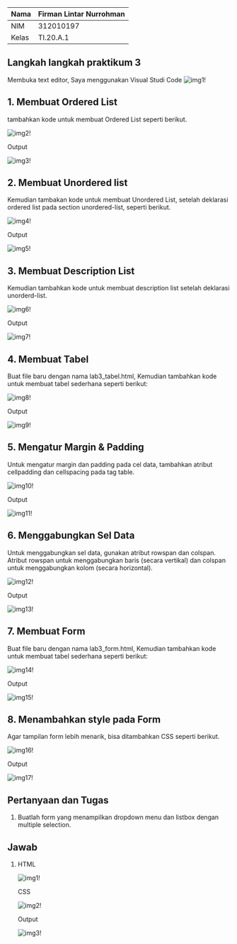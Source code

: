 | Nama      | Firman Lintar Nurrohman |
| ----------- | ----------- |
| NIM     | 312010197       |
| Kelas   | TI.20.A.1        |

## Langkah langkah praktikum 3
Membuka text editor, Saya menggunakan Visual Studi Code
![img1!](assets/img/1.PNG)

## 1. Membuat Ordered List
tambahkan kode untuk membuat Ordered List seperti berikut.

![img2!](assets/img/membuatorderedlist.PNG)

Output

![img3!](assets/img/outputorderedlist.PNG)


## 2. Membuat Unordered list
Kemudian tambakan kode untuk membuat Unordered List, setelah deklarasi ordered list pada
section unordered-list, seperti berikut.

![img4!](assets/img/membuatunorderedlist.PNG)

Output

![img5!](assets/img/outputunorderedlist.PNG)

## 3. Membuat Description List
Kemudian tambahkan kode untuk membuat description list setelah deklarasi unorderd-list.

![img6!](assets/img/membuatdescriptionlist.PNG)

Output

![img7!](assets/img/outputdescriptionlist.PNG)

## 4. Membuat Tabel
Buat file baru dengan nama lab3_tabel.html, Kemudian tambahkan kode untuk membuat tabel sederhana seperti berikut:

![img8!](assets/img/membuattable.PNG)

Output

![img9!](assets/img/outputmembuattable.PNG)

## 5. Mengatur Margin & Padding
Untuk mengatur margin dan padding pada cel data, tambahkan atribut cellpadding dan cellspacing pada tag table.

![img10!](assets/img/mengaturmargin.PNG)

Output

![img11!](assets/img/outputmengaturmargin.PNG)

## 6. Menggabungkan Sel Data
Untuk menggabungkan sel data, gunakan atribut rowspan dan colspan. Atribut rowspan untuk menggabungkan baris (secara vertikal) dan colspan untuk menggabungkan kolom (secara horizontal).

![img12!](assets/img/menggabungkanselldata.PNG)

Output

![img13!](assets/img/outputmenggabungkanselldata.PNG)


## 7. Membuat Form
Buat file baru dengan nama lab3_form.html, Kemudian tambahkan kode untuk membuat tabel sederhana seperti berikut:

![img14!](assets/img/membuatform.PNG)

Output

![img15!](assets/img/outputmembuatform.PNG)

## 8. Menambahkan style pada Form
Agar tampilan form lebih menarik, bisa ditambahkan CSS seperti berikut.

![img16!](assets/img/membuatform2.PNG)

Output

![img17!](assets/img/outputmembuatform2.PNG)

## Pertanyaan dan Tugas
1. Buatlah form yang menampilkan dropdown menu dan listbox dengan multiple selection.

## Jawab
1. HTML

	![img1!](assets/img/praktikum/1.png)

	CSS

	![img2!](assets/img/praktikum/2.png)

	Output

	![img3!](assets/img/praktikum/3.png)
